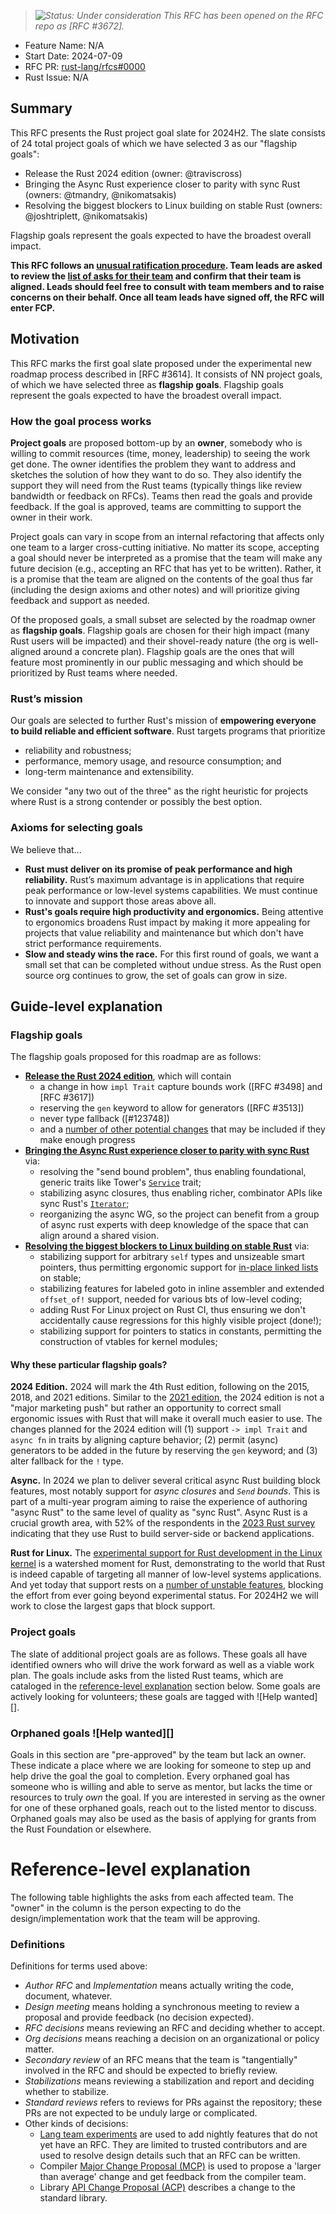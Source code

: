 > *![Status: Under consideration](https://img.shields.io/badge/Status-Under%20consideration-yellow) This RFC has been opened on the RFC repo as [RFC #3672].*

- Feature Name: N/A
- Start Date: 2024-07-09
- RFC PR: [rust-lang/rfcs#0000](https://github.com/rust-lang/rfcs/pull/0000)
- Rust Issue: N/A

## Summary

This RFC presents the Rust project goal slate for 2024H2. The slate consists of 24 total project goals of which we have selected 3 as our "flagship goals":

* Release the Rust 2024 edition (owner: @traviscross)
* Bringing the Async Rust experience closer to parity with sync Rust (owners: @tmandry, @nikomatsakis)
* Resolving the biggest blockers to Linux building on stable Rust (owners: @joshtriplett, @nikomatsakis)

Flagship goals represent the goals expected to have the broadest overall impact.

**This RFC follows an [unusual ratification procedure](https://rust-lang.zulipchat.com/#narrow/stream/435869-project-goals-2024h2/topic/Procedural.20next.20steps.20and.20timeline). Team leads are asked to review the [list of asks for their team](#reference-level-explanation) and confirm that their team is aligned. Leads should feel free to consult with team members and to raise concerns on their behalf. Once all team leads have signed off, the RFC will enter FCP.**

## Motivation

This RFC marks the first goal slate proposed under the experimental new roadmap process described in [RFC #3614]. It consists of NN project goals, of which we have selected three as **flagship goals**. Flagship goals represent the goals expected to have the broadest overall impact. 

### How the goal process works

**Project goals** are proposed bottom-up by an **owner**, somebody who is willing to commit resources (time, money, leadership) to seeing the work get done. The owner identifies the problem they want to address and sketches the solution of how they want to do so. They also identify the support they will need from the Rust teams (typically things like review bandwidth or feedback on RFCs). Teams then read the goals and provide feedback. If the goal is approved, teams are committing to support the owner in their work. 

Project goals can vary in scope from an internal refactoring that affects only one team to a larger cross-cutting initiative. No matter its scope, accepting a goal should never be interpreted as a promise that the team will make any future decision (e.g., accepting an RFC that has yet to be written). Rather, it is a promise that the team are aligned on the contents of the goal thus far (including the design axioms and other notes) and will prioritize giving feedback and support as needed.

Of the proposed goals, a small subset are selected by the roadmap owner as **flagship goals**. Flagship goals are chosen for their high impact (many Rust users will be impacted) and their shovel-ready nature (the org is well-aligned around a concrete plan). Flagship goals are the ones that will feature most prominently in our public messaging and which should be prioritized by Rust teams where needed.

### Rust’s mission

Our goals are selected to further Rust's mission of **empowering everyone to build reliable and efficient software**. Rust targets programs that prioritize

* reliability and robustness;
* performance, memory usage, and resource consumption; and
* long-term maintenance and extensibility.

We consider "any two out of the three" as the right heuristic for projects where Rust is a strong contender or possibly the best option.

### Axioms for selecting goals

We believe that...

* **Rust must deliver on its promise of peak performance and high reliability.** Rust’s maximum advantage is in applications that require peak performance or low-level systems capabilities. We must continue to innovate and support those areas above all.
* **Rust's goals require high productivity and ergonomics.** Being attentive to ergonomics broadens Rust impact by making it more appealing for projects that value reliability and maintenance but which don't have strict performance requirements.
* **Slow and steady wins the race.** For this first round of goals, we want a small set that can be completed without undue stress. As the Rust open source org continues to grow, the set of goals can grow in size.

## Guide-level explanation
[guide-level-explanation]: #guide-level-explanation

### Flagship goals

The flagship goals proposed for this roadmap are as follows:

* [**Release the Rust 2024 edition**](./Rust-2024-Edition.md), which will contain
    * a change in how `impl Trait` capture bounds work ([RFC #3498] and [RFC #3617])
    * reserving the `gen` keyword to allow for generators ([RFC #3513])
    * never type fallback ([#123748])
    * and a [number of other potential changes](https://github.com/rust-lang/rust/issues?q=label%3AC-tracking-issue+label%3AA-edition-2024+label%3AS-tracking-ready-to-stabilize%2CS-tracking-needs-documentation+-label%3AS-tracking-impl-incomplete%2CS-tracking-design-concerns) that may be included if they make enough progress
* [**Bringing the Async Rust experience closer to parity with sync Rust**](./async.md) via:
    * resolving the "send bound problem", thus enabling foundational, generic traits like Tower's [`Service`](https://docs.rs/tower-service/latest/tower_service/trait.Service.html) trait;
    * stabilizing async closures, thus enabling richer, combinator APIs like sync Rust's [`Iterator`](https://doc.rust-lang.org/std/iter/trait.Iterator.html);
    * reorganizing the async WG, so the project can benefit from a group of async rust experts with deep knowledge of the space that can align around a shared vision.
* [**Resolving the biggest blockers to Linux building on stable Rust**](./rfl_stable.md) via:
    * stabilizing support for arbitrary `self` types and unsizeable smart pointers, thus permitting ergonomic support for [in-place linked lists](https://rust-for-linux.com/arc-in-the-linux-kernel) on stable;
    * stabilizing features for labeled goto in inline assembler and extended `offset_of!` support, needed for various bts of low-level coding;
    * adding Rust For Linux project on Rust CI, thus ensuring we don't accidentally cause regressions for this highly visible project (done!);
    * stabilizing support for pointers to statics in constants, permitting the construction of vtables for kernel modules;

[MCP 727]: https://github.com/rust-lang/compiler-team/issues/727

#### Why these particular flagship goals?

**2024 Edition.** 2024 will mark the 4th Rust edition, following on the 2015, 2018, and 2021 editions. Similar to the [2021 edition](https://github.com/nikomatsakis/rfcs/blob/rfl-project-goal/text/3085-edition-2021.md), the 2024 edition is not a "major marketing push" but rather an opportunity to correct small ergonomic issues with Rust that will make it overall much easier to use. The changes planned for the 2024 edition will (1) support `-> impl Trait` and `async fn` in traits by aligning capture behavior; (2) permit (async) generators to be added in the future by reserving the `gen` keyword; and (3) alter fallback for the `!` type.

**Async.** In 2024 we plan to deliver several critical async Rust building block features, most notably support for *async closures* and *`Send` bounds*. This is part of a multi-year program aiming to raise the experience of authoring "async Rust" to the same level of quality as "sync Rust". Async Rust is a crucial growth area, with 52% of the respondents in the [2023 Rust survey](https://blog.rust-lang.org/2024/02/19/2023-Rust-Annual-Survey-2023-results.html) indicating that they use Rust to build server-side or backend applications. 

**Rust for Linux.** The [experimental support for Rust development in the Linux kernel][RFL.com] is a watershed moment for Rust, demonstrating to the world that Rust is indeed capable of targeting all manner of low-level systems applications. And yet today that support rests on a [number of unstable features][RFL#2], blocking the effort from ever going beyond experimental status. For 2024H2 we will work to close the largest gaps that block support.

[RFL.com]: https://rust-for-linux.com/
[RFL#2]: https://github.com/Rust-for-Linux/linux/issues/2


### Project goals

The slate of additional project goals are as follows. These goals all have identified owners who will drive the work forward as well as a viable work plan. The goals include asks from the listed Rust teams, which are cataloged in the [reference-level explanation](#reference-level-explanation) section below. Some goals are actively looking for volunteers; these goals are tagged with ![Help wanted][].

<!-- GOALS `Proposed` -->

### Orphaned goals ![Help wanted][]

Goals in this section are "pre-approved" by the team but lack an owner. These indicate a place where we are looking for someone to step up and help drive the goal the goal to completion. Every orphaned goal has someone who is willing and able to serve as mentor, but lacks the time or resources to truly *own* the goal. If you are interested in serving as the owner for one of these orphaned goals, reach out to the listed mentor to discuss. Orphaned goals may also be used as the basis of applying for grants from the Rust Foundation or elsewhere.

<!-- GOALS `Orphaned` -->

# Reference-level explanation
[reference-level-explanation]: #reference-level-explanation

The following table highlights the asks from each affected team.
The "owner" in the column is the person expecting to do the design/implementation work that the team will be approving.

<!-- TEAM ASKS -->

### Definitions

Definitions for terms used above:

* *Author RFC* and *Implementation* means actually writing the code, document, whatever.
* *Design meeting* means holding a synchronous meeting to review a proposal and provide feedback (no decision expected).
* *RFC decisions* means reviewing an RFC and deciding whether to accept.
* *Org decisions* means reaching a decision on an organizational or policy matter.
* *Secondary review* of an RFC means that the team is "tangentially" involved in the RFC and should be expected to briefly review.
* *Stabilizations* means reviewing a stabilization and report and deciding whether to stabilize.
* *Standard reviews* refers to reviews for PRs against the repository; these PRs are not expected to be unduly large or complicated.
* Other kinds of decisions:
    * [Lang team experiments](https://lang-team.rust-lang.org/how_to/experiment.html) are used to add nightly features that do not yet have an RFC. They are limited to trusted contributors and are used to resolve design details such that an RFC can be written.
    * Compiler [Major Change Proposal (MCP)](https://forge.rust-lang.org/compiler/mcp.html) is used to propose a 'larger than average' change and get feedback from the compiler team.
    * Library [API Change Proposal (ACP)](https://std-dev-guide.rust-lang.org/development/feature-lifecycle.html) describes a change to the standard library.

<!-- Goals -->

[AGS]: ./Project-goal-slate.md
[AMF]: ./a-mir-formality.md
[Async]: ./async.md
[ATPIT]: ./ATPIT.md
[CS]: ./cargo-script.md
[CT]: ./const-traits.md
[ERC]: ./ergonomic-rc.md
[MGCA]: ./min_generic_const_arguments.md
[NBNLB]: ./Polonius.md
[NGS]: ./next-solver.md
[PET]: ./Patterns-of-empty-types.md
[PGC]: ./pubgrub-in-cargo.md
[RFL]: ./rfl_stable.md
[SBS]: ./sandboxed-build-script.md
[YKR]: ./yank-crates-with-a-reason.md
[SC]: ./Rust-for-SciComp.md
[OC]: ./optimize-clippy.md

<!-- Github usernames -->
